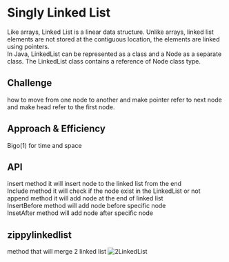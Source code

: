# Singly Linked List
Like arrays, Linked List is a linear data structure. Unlike arrays, linked list elements are not stored at the contiguous location, the elements are linked using pointers.    
In Java, LinkedList can be represented as a class and a Node as a separate class. The LinkedList class contains a reference of Node class type.
## Challenge
how to move from one node to another and make pointer refer to next node and make head refer to the first node.
## Approach & Efficiency
Bigo(1) for time and space
## API
insert method it will insert node to the linked list  from the end   
Include method it will check if the node exist in the LinkedList or not   
append method it will add node at the end of linked list  
InsertBefore method will add node before specific node   
InsetAfter method will add node after specific node    
## zippylinkedlist 
method that will merge 2 linked list
![2LinkedList](https://user-images.githubusercontent.com/97651232/159567715-9fa54e92-a4b9-4e7f-a77c-7d934680e8ae.png)